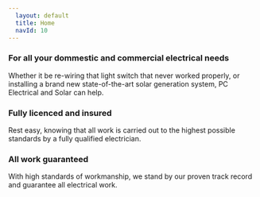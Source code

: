 ```yaml
---
  layout: default
  title: Home
  navId: 10
---
```


### For all your dommestic and commercial electrical needs

Whether it be re-wiring that light switch that never worked properly, or installing a brand new state-of-the-art solar generation system, PC Electrical and Solar can help.

### Fully licenced and insured

Rest easy, knowing that all work is carried out to the highest possible standards by a fully qualified electrician.

### All work guaranteed

With high standards of workmanship, we stand by our proven track record and guarantee all electrical work.
